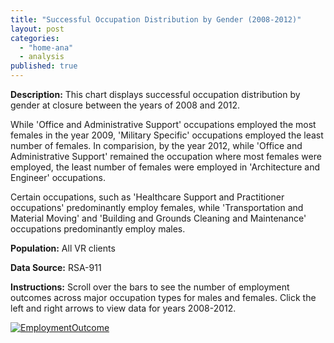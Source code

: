 ```yaml
---
title: "Successful Occupation Distribution by Gender (2008-2012)"
layout: post
categories: 
  - "home-ana"
  - analysis
published: true
---
```


**Description:** This chart displays successful occupation distribution by gender at closure between the years of 2008 and 2012. 

While 'Office and Administrative Support' occupations employed the most females in the year 2009, 'Military Specific' occupations employed the least number of females. In comparision, by the year 2012, while 'Office and Administrative Support' remained the occupation where most females were employed, the least number of females were employed in 'Architecture and Engineer' occupations.

Certain occupations, such as 'Healthcare Support and Practitioner occupations' predominantly employ females, while 'Transportation and Material Moving' and 'Building and Grounds Cleaning and Maintenance' occupations predominantly employ males.

**Population:** All VR clients

**Data Source:** RSA-911

**Instructions:**  Scroll over the bars to see the number of employment outcomes across major occupation types for males and females. Click the left and right arrows to view data for years 2008-2012.






<script type='text/javascript' src='https://public.tableausoftware.com/javascripts/api/viz_v1.js'></script><div class='tableauPlaceholder' style='width: 844px; height: 1194px;'><noscript><a href='#'><img alt='EmploymentOutcome ' src='https:&#47;&#47;public.tableausoftware.com&#47;static&#47;images&#47;Ma&#47;MajorOcc_Stats&#47;EmploymentOutcome&#47;1_rss.png' style='border: none' /></a></noscript><object class='tableauViz' width='844' height='1194' style='display:none;'><param name='host_url' value='https%3A%2F%2Fpublic.tableausoftware.com%2F' /> <param name='site_root' value='' /><param name='name' value='MajorOcc_Stats&#47;EmploymentOutcome' /><param name='tabs' value='no' /><param name='toolbar' value='yes' /><param name='static_image' value='https:&#47;&#47;public.tableausoftware.com&#47;static&#47;images&#47;Ma&#47;MajorOcc_Stats&#47;EmploymentOutcome&#47;1.png' /> <param name='animate_transition' value='yes' /><param name='display_static_image' value='yes' /><param name='display_spinner' value='yes' /><param name='display_overlay' value='yes' /><param name='display_count' value='yes' /></object></div><div style='width:844px;height:22px;padding:0px 10px 0px 0px;color:black;font:normal 8pt verdana,helvetica,arial,sans-serif;'><div style='float:right; padding-right:8px;'><a href='http://www.tableausoftware.com/public/about-tableau-products?ref=https://public.tableausoftware.com/views/MajorOcc_Stats/EmploymentOutcome' target='_blank'>Learn About Tableau</a></div></div>



